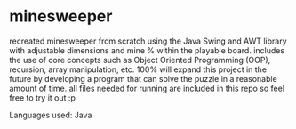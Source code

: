 # minesweeper 
recreated minesweeper from scratch using the Java Swing and AWT library with adjustable dimensions and mine % within the playable board. includes the use of core concepts such as Object Oriented Programming (OOP), recursion, array manipulation, etc. 100% will expand this project in the future by developing a program that can solve the puzzle in a reasonable amount of time. all files needed for running are included in this repo so feel free to try it out :p

Languages used: Java
